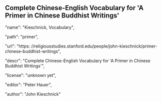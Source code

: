 ## Complete Chinese-English Vocabulary for 'A Primer in Chinese Buddhist Writings'

 "name": "Kieschnick, Vocabulary",

"path": "primer",

"url": "https: //religiousstudies.stanford.edu/people/john-kieschnick/primer-chinese-buddhist-writings",

"descr":  "Complete Chinese-English Vocabulary for 'A Primer in Chinese Buddhist Writings'",

"license":  "unknown yet",

"editor":  "Peter Hauer",

"author":  "John Kieschnick"
